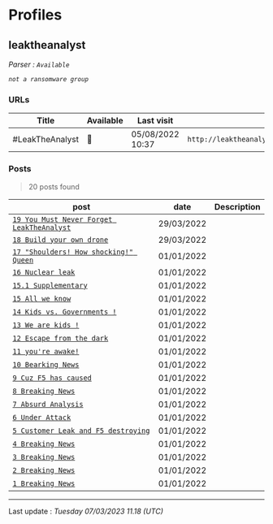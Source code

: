 # Profiles

## **leaktheanalyst**


_Parser : `Available`_

_`not a ransomware group`_

### URLs
| Title | Available | Last visit | fqdn | Screenshot 
|---|---|---|---|---|
| #LeakTheAnalyst | 🔴 | 05/08/2022 10:37 | `http://leaktheanalyst.fireeye62c3da3fnosymmmcqcty7rl7cjucpbkzaz275a4qs5fgkzhad.onion` | ❌ | 

### Posts

> 20 posts found

| post | date | Description
|---|---|---|
| [`19 You Must Never Forget LeakTheAnalyst`](https://google.com/search?q=19+You+Must+Never+Forget+LeakTheAnalyst) | 29/03/2022 |   |
| [`18 Build your own drone`](https://google.com/search?q=18+Build+your+own+drone) | 29/03/2022 |   |
| [`17 "Shoulders! How shocking!" Queen`](https://google.com/search?q=17+%22Shoulders%21+How+shocking%21%22+Queen) | 01/01/2022 |   |
| [`16 Nuclear leak`](https://google.com/search?q=16+Nuclear+leak) | 01/01/2022 |   |
| [`15.1 Supplementary`](https://google.com/search?q=15.1+Supplementary) | 01/01/2022 |   |
| [`15 All we know`](https://google.com/search?q=15+All+we+know) | 01/01/2022 |   |
| [`14 Kids vs. Governments !`](https://google.com/search?q=14+Kids+vs.+Governments+%21) | 01/01/2022 |   |
| [`13 We are kids !`](https://google.com/search?q=13+We+are+kids+%21) | 01/01/2022 |   |
| [`12 Escape from the dark`](https://google.com/search?q=12+Escape+from+the+dark) | 01/01/2022 |   |
| [`11 you're awake!`](https://google.com/search?q=11+you%27re+awake%21) | 01/01/2022 |   |
| [`10 Bearking News`](https://google.com/search?q=10+Bearking+News) | 01/01/2022 |   |
| [`9 Cuz F5 has caused`](https://google.com/search?q=9+Cuz+F5+has+caused) | 01/01/2022 |   |
| [`8 Breaking News`](https://google.com/search?q=8+Breaking+News) | 01/01/2022 |   |
| [`7 Absurd Analysis`](https://google.com/search?q=7+Absurd+Analysis) | 01/01/2022 |   |
| [`6 Under Attack`](https://google.com/search?q=6+Under+Attack) | 01/01/2022 |   |
| [`5 Customer Leak and F5 destroying`](https://google.com/search?q=5+Customer+Leak+and+F5+destroying) | 01/01/2022 |   |
| [`4 Breaking News`](https://google.com/search?q=4+Breaking+News) | 01/01/2022 |   |
| [`3 Breaking News`](https://google.com/search?q=3+Breaking+News) | 01/01/2022 |   |
| [`2 Breaking News`](https://google.com/search?q=2+Breaking+News) | 01/01/2022 |   |
| [`1 Breaking News`](https://google.com/search?q=1+Breaking+News) | 01/01/2022 |   |

 --- 


Last update : _Tuesday 07/03/2023 11.18 (UTC)_
